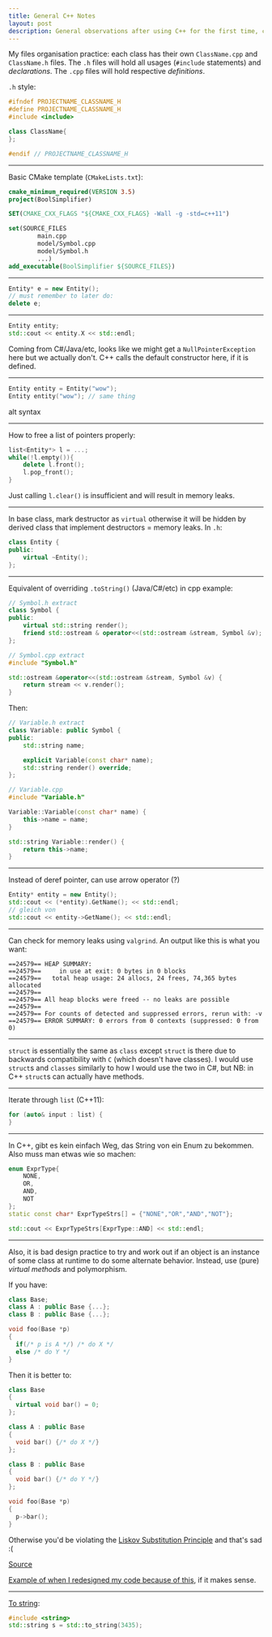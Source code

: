 ```yaml
---
title: General C++ Notes
layout: post
description: General observations after using C++ for the first time, coming from a C# background.
---
```


My files organisation practice: each class has their own `ClassName.cpp` and `ClassName.h` files. The `.h` files will hold all usages (`#include` statements) and _declarations_. The `.cpp` files will hold respective _definitions_.

`.h` style:

```cpp
#ifndef PROJECTNAME_CLASSNAME_H
#define PROJECTNAME_CLASSNAME_H
#include <include>

class ClassName{
};

#endif // PROJECTNAME_CLASSNAME_H
```

---
Basic CMake template (`CMakeLists.txt`):

```cmake
cmake_minimum_required(VERSION 3.5)
project(BoolSimplifier)

SET(CMAKE_CXX_FLAGS "${CMAKE_CXX_FLAGS} -Wall -g -std=c++11")

set(SOURCE_FILES
        main.cpp
        model/Symbol.cpp
        model/Symbol.h
        ...)
add_executable(BoolSimplifier ${SOURCE_FILES})
```

---

```cpp
Entity* e = new Entity();
// must remember to later do:
delete e;
```

---

```cpp
Entity entity;
std::cout << entity.X << std::endl;
```

Coming from C#/Java/etc, looks like we might get a `NullPointerException` here but we actually don't. C++ calls the default constructor here, if it is defined.

---

```cpp
Entity entity = Entity("wow");
Entity entity("wow"); // same thing
```
alt syntax

---

How to free a list of pointers properly:

```cpp
list<Entity*> l = ...;
while(!l.empty()){
    delete l.front();
    l.pop_front();
}
```

Just calling `l.clear()` is insufficient and will result in memory leaks.

---

In base class, mark destructor as `virtual` otherwise it will be hidden by derived class that implement destructors = memory leaks. In `.h`:

```cpp
class Entity {
public:
    virtual ~Entity();
};
```

---

Equivalent of overriding `.toString()` (Java/C#/etc) in cpp example:

```cpp
// Symbol.h extract
class Symbol {
public:
    virtual std::string render();
    friend std::ostream & operator<<(std::ostream &stream, Symbol &v);
};
```

```cpp
// Symbol.cpp extract
#include "Symbol.h"

std::ostream &operator<<(std::ostream &stream, Symbol &v) {
    return stream << v.render();
}
```

Then:

```cpp
// Variable.h extract
class Variable: public Symbol {
public:
    std::string name;

    explicit Variable(const char* name);
    std::string render() override;
};
```

```cpp
// Variable.cpp
#include "Variable.h"

Variable::Variable(const char* name) {
    this->name = name;
}

std::string Variable::render() {
    return this->name;
}
```

---

Instead of deref pointer, can use arrow operator (?)

```cpp
Entity* entity = new Entity();
std::cout << (*entity).GetName(); << std::endl;
// gleich von
std::cout << entity->GetName(); << std::endl;
```

---

Can check for memory leaks using `valgrind`. An output like this is what you want:

```
==24579== HEAP SUMMARY:
==24579==     in use at exit: 0 bytes in 0 blocks
==24579==   total heap usage: 24 allocs, 24 frees, 74,365 bytes allocated
==24579== 
==24579== All heap blocks were freed -- no leaks are possible
==24579== 
==24579== For counts of detected and suppressed errors, rerun with: -v
==24579== ERROR SUMMARY: 0 errors from 0 contexts (suppressed: 0 from 0)
```

---

`struct` is essentially the same as `class` except `struct` is there due to backwards compatibility with `C` (which doesn't have classes). I would use `struct`s and `classes` similarly to how I would use the two in C#, but NB: in C++ `struct`s can actually have methods.

---

Iterate through `list` (C++11):

```cpp
for (auto& input : list) {
}
```

---

In C++, gibt es kein einfach Weg, das String von ein Enum zu bekommen. Also muss man etwas wie so machen:

```cpp
enum ExprType{
    NONE,
    OR,
    AND,
    NOT
};
static const char* ExprTypeStrs[] = {"NONE","OR","AND","NOT"};

std::cout << ExprTypeStrs[ExprType::AND] << std::endl;
```

---

Also, it is bad design practice to try and work out if an object is an instance of some class at runtime to do some alternate behavior. Instead, use (pure) _virtual methods_ and polymorphism.

If you have:

```cpp
class Base;
class A : public Base {...};
class B : public Base {...};

void foo(Base *p)
{
  if(/* p is A */) /* do X */
  else /* do Y */
}
```

Then it is better to:

```cpp
class Base
{
  virtual void bar() = 0;
};

class A : public Base
{
  void bar() {/* do X */}
};

class B : public Base
{
  void bar() {/* do Y */}
};

void foo(Base *p)
{
  p->bar();
}
```

Otherwise you'd be violating the [Liskov Substitution Principle](https://en.wikipedia.org/wiki/Liskov_substitution_principle) and that's sad :(

[Source](https://stackoverflow.com/a/307793/5013267)

[Example of when I redesigned my code because of this](https://github.com/PixelZerg/BoolSimplifier/commit/52336085d7127d4743ed199dfa4027d7f3739f41#diff-b7a35fefbe7f65586b9610f51341db18L74), if it makes sense.

---

[To string](https://stackoverflow.com/questions/5590381/easiest-way-to-convert-int-to-string-in-c):

```cpp
#include <string>
std::string s = std::to_string(3435);
```



